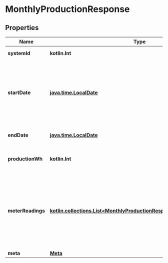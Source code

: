 
# MonthlyProductionResponse

## Properties
Name | Type | Description | Notes
------------ | ------------- | ------------- | -------------
**systemId** | **kotlin.Int** | Enlighten ID for this system. | 
**startDate** | [**java.time.LocalDate**](java.time.LocalDate.md) | First day included in the reporting period. The format is &#x60;YYYY-mm-dd&#x60; unless you pass a &#x60;datetime_format&#x60; parameter as described [here](https://developer.enphase.com/docs#Datetimes). | 
**endDate** | [**java.time.LocalDate**](java.time.LocalDate.md) | Last day included in the reporting period. | 
**productionWh** | **kotlin.Int** | Total production for the requested period in Watt-hours. | 
**meterReadings** | [**kotlin.collections.List&lt;MonthlyProductionResponseMeterReadingsInner&gt;**](MonthlyProductionResponseMeterReadingsInner.md) | If the system has any revenue-grade meters installed, the meter readings at the beginning and end of the reporting period are included here. Otherwise, the array is empty. | 
**meta** | [**Meta**](Meta.md) |  | 



